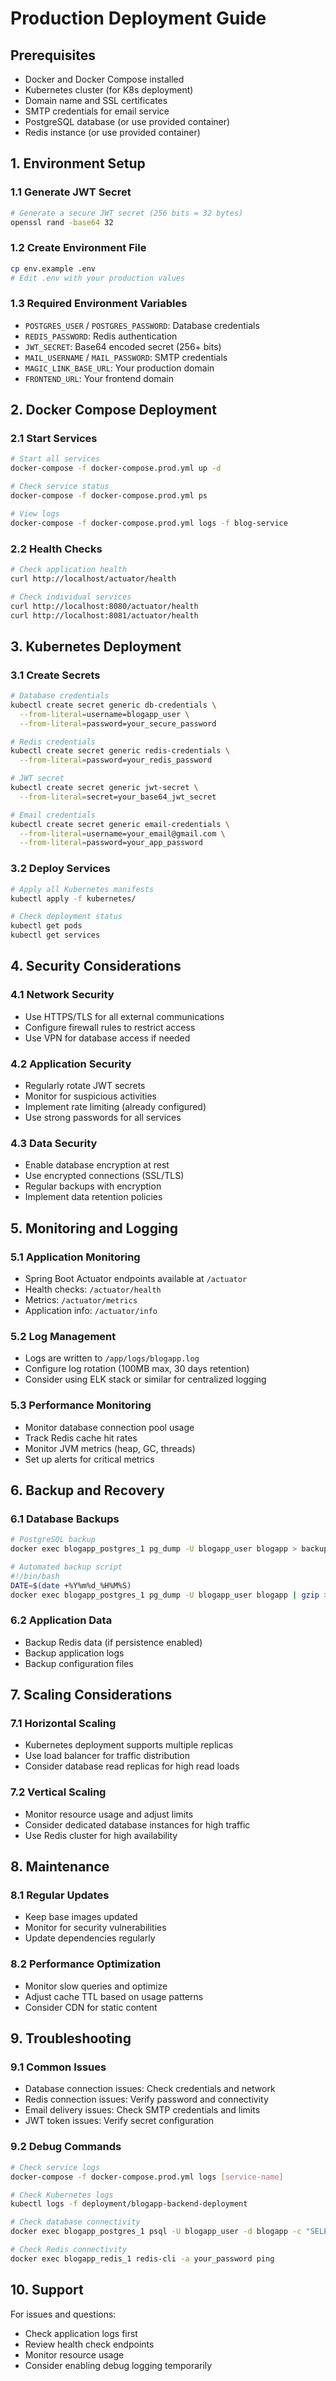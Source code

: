 # Production Deployment Guide

## Prerequisites

- Docker and Docker Compose installed
- Kubernetes cluster (for K8s deployment)
- Domain name and SSL certificates
- SMTP credentials for email service
- PostgreSQL database (or use provided container)
- Redis instance (or use provided container)

## 1. Environment Setup

### 1.1 Generate JWT Secret
```bash
# Generate a secure JWT secret (256 bits = 32 bytes)
openssl rand -base64 32
```

### 1.2 Create Environment File
```bash
cp env.example .env
# Edit .env with your production values
```

### 1.3 Required Environment Variables
- `POSTGRES_USER` / `POSTGRES_PASSWORD`: Database credentials
- `REDIS_PASSWORD`: Redis authentication
- `JWT_SECRET`: Base64 encoded secret (256+ bits)
- `MAIL_USERNAME` / `MAIL_PASSWORD`: SMTP credentials
- `MAGIC_LINK_BASE_URL`: Your production domain
- `FRONTEND_URL`: Your frontend domain

## 2. Docker Compose Deployment

### 2.1 Start Services
```bash
# Start all services
docker-compose -f docker-compose.prod.yml up -d

# Check service status
docker-compose -f docker-compose.prod.yml ps

# View logs
docker-compose -f docker-compose.prod.yml logs -f blog-service
```

### 2.2 Health Checks
```bash
# Check application health
curl http://localhost/actuator/health

# Check individual services
curl http://localhost:8080/actuator/health
curl http://localhost:8081/actuator/health
```

## 3. Kubernetes Deployment

### 3.1 Create Secrets
```bash
# Database credentials
kubectl create secret generic db-credentials \
  --from-literal=username=blogapp_user \
  --from-literal=password=your_secure_password

# Redis credentials
kubectl create secret generic redis-credentials \
  --from-literal=password=your_redis_password

# JWT secret
kubectl create secret generic jwt-secret \
  --from-literal=secret=your_base64_jwt_secret

# Email credentials
kubectl create secret generic email-credentials \
  --from-literal=username=your_email@gmail.com \
  --from-literal=password=your_app_password
```

### 3.2 Deploy Services
```bash
# Apply all Kubernetes manifests
kubectl apply -f kubernetes/

# Check deployment status
kubectl get pods
kubectl get services
```

## 4. Security Considerations

### 4.1 Network Security
- Use HTTPS/TLS for all external communications
- Configure firewall rules to restrict access
- Use VPN for database access if needed

### 4.2 Application Security
- Regularly rotate JWT secrets
- Monitor for suspicious activities
- Implement rate limiting (already configured)
- Use strong passwords for all services

### 4.3 Data Security
- Enable database encryption at rest
- Use encrypted connections (SSL/TLS)
- Regular backups with encryption
- Implement data retention policies

## 5. Monitoring and Logging

### 5.1 Application Monitoring
- Spring Boot Actuator endpoints available at `/actuator`
- Health checks: `/actuator/health`
- Metrics: `/actuator/metrics`
- Application info: `/actuator/info`

### 5.2 Log Management
- Logs are written to `/app/logs/blogapp.log`
- Configure log rotation (100MB max, 30 days retention)
- Consider using ELK stack or similar for centralized logging

### 5.3 Performance Monitoring
- Monitor database connection pool usage
- Track Redis cache hit rates
- Monitor JVM metrics (heap, GC, threads)
- Set up alerts for critical metrics

## 6. Backup and Recovery

### 6.1 Database Backups
```bash
# PostgreSQL backup
docker exec blogapp_postgres_1 pg_dump -U blogapp_user blogapp > backup.sql

# Automated backup script
#!/bin/bash
DATE=$(date +%Y%m%d_%H%M%S)
docker exec blogapp_postgres_1 pg_dump -U blogapp_user blogapp | gzip > backup_$DATE.sql.gz
```

### 6.2 Application Data
- Backup Redis data (if persistence enabled)
- Backup application logs
- Backup configuration files

## 7. Scaling Considerations

### 7.1 Horizontal Scaling
- Kubernetes deployment supports multiple replicas
- Use load balancer for traffic distribution
- Consider database read replicas for high read loads

### 7.2 Vertical Scaling
- Monitor resource usage and adjust limits
- Consider dedicated database instances for high traffic
- Use Redis cluster for high availability

## 8. Maintenance

### 8.1 Regular Updates
- Keep base images updated
- Monitor for security vulnerabilities
- Update dependencies regularly

### 8.2 Performance Optimization
- Monitor slow queries and optimize
- Adjust cache TTL based on usage patterns
- Consider CDN for static content

## 9. Troubleshooting

### 9.1 Common Issues
- Database connection issues: Check credentials and network
- Redis connection issues: Verify password and connectivity
- Email delivery issues: Check SMTP credentials and limits
- JWT token issues: Verify secret configuration

### 9.2 Debug Commands
```bash
# Check service logs
docker-compose -f docker-compose.prod.yml logs [service-name]

# Check Kubernetes logs
kubectl logs -f deployment/blogapp-backend-deployment

# Check database connectivity
docker exec blogapp_postgres_1 psql -U blogapp_user -d blogapp -c "SELECT 1;"

# Check Redis connectivity
docker exec blogapp_redis_1 redis-cli -a your_password ping
```

## 10. Support

For issues and questions:
- Check application logs first
- Review health check endpoints
- Monitor resource usage
- Consider enabling debug logging temporarily 